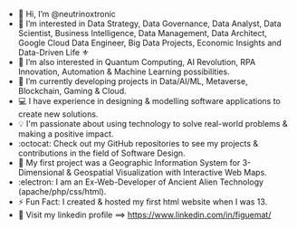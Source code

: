 - 👋 Hi, I’m @neutrinoxtronic
- 👀 I’m interested in Data Strategy, Data Governance, Data Analyst, Data Scientist, Business Intelligence, Data Management, Data Architect, Google Cloud Data Engineer, Big Data Projects, Economic Insights and Data-Driven Life ⚜️
- 👀 I’m also interested in Quantum Computing, AI Revolution, RPA Innovation, Automation & Machine Learning possibilities.
- 🤖 I’m currently developing projects in Data/AI/ML, Metaverse, Blockchain, Gaming & Cloud.
- 💻 I have experience in designing & modelling software applications to create new solutions.
- 💡 I'm passionate about using technology to solve real-world problems & making a positive impact.
- :octocat: Check out my GitHub repositories to see my projects & contributions in the field of Software Design.
- 🎯 My first project was a Geographic Information System for 3-Dimensional & Geospatial Visualization with Interactive Web Maps.
- :electron: I am an Ex-Web-Developer of Ancient Alien Technology (apache/php/css/html).
- ⚡ Fun Fact:  I created & hosted my first html website when I was 13.
- 👾 Visit my linkedin profile ==> https://www.linkedin.com/in/figuemat/



<!---
neutrinoxtronic/neutrinoxtronic is a ✨ special ✨ repository because its `README.md` (this file) appears on your GitHub profile.
You can click the Preview link to take a look at your changes.
--->
